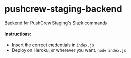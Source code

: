 # pushcrew-staging-backend
Backend for PushCrew Staging's Slack commands

#### Instructions:
* Insert the correct credentials in ```index.js```
* Deploy on Heroku, or wherever you want. ```node index.js```
